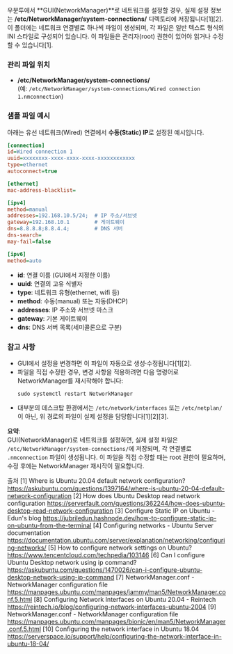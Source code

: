 우분투에서 **GUI(NetworkManager)**로 네트워크를 설정할 경우, 실제 설정 정보는 **/etc/NetworkManager/system-connections/** 디렉토리에 저장됩니다[1][2]. 이 폴더에는 네트워크 연결별로 하나씩 파일이 생성되며, 각 파일은 일반 텍스트 형식의 INI 스타일로 구성되어 있습니다. 이 파일들은 관리자(root) 권한이 있어야 읽거나 수정할 수 있습니다[1].

### 관리 파일 위치

- **/etc/NetworkManager/system-connections/**  
  (예: `/etc/NetworkManager/system-connections/Wired connection 1.nmconnection`)

### 샘플 파일 예시

아래는 유선 네트워크(Wired) 연결에서 **수동(Static) IP**로 설정된 예시입니다.

```ini
[connection]
id=Wired connection 1
uuid=xxxxxxxx-xxxx-xxxx-xxxx-xxxxxxxxxxxx
type=ethernet
autoconnect=true

[ethernet]
mac-address-blacklist=

[ipv4]
method=manual
addresses=192.168.10.5/24;  # IP 주소/서브넷
gateway=192.168.10.1        # 게이트웨이
dns=8.8.8.8;8.8.4.4;        # DNS 서버
dns-search=
may-fail=false

[ipv6]
method=auto
```

- **id**: 연결 이름 (GUI에서 지정한 이름)
- **uuid**: 연결의 고유 식별자
- **type**: 네트워크 유형(ethernet, wifi 등)
- **method**: 수동(manual) 또는 자동(DHCP)
- **addresses**: IP 주소와 서브넷 마스크
- **gateway**: 기본 게이트웨이
- **dns**: DNS 서버 목록(세미콜론으로 구분)

### 참고 사항

- GUI에서 설정을 변경하면 이 파일이 자동으로 생성·수정됩니다[1][2].
- 파일을 직접 수정한 경우, 변경 사항을 적용하려면 다음 명령어로 NetworkManager를 재시작해야 합니다:
  ```
  sudo systemctl restart NetworkManager
  ```
- 대부분의 데스크탑 환경에서는 `/etc/network/interfaces` 또는 `/etc/netplan/`이 아닌, 위 경로의 파일이 실제 설정을 담당합니다[1][2][3].

**요약**:  
GUI(NetworkManager)로 네트워크를 설정하면, 실제 설정 파일은 `/etc/NetworkManager/system-connections/`에 저장되며, 각 연결별로 `.nmconnection` 파일이 생성됩니다. 이 파일을 직접 수정할 때는 root 권한이 필요하며, 수정 후에는 NetworkManager 재시작이 필요합니다.

출처
[1] Where is Ubuntu 20.04 default network configuration? https://askubuntu.com/questions/1397164/where-is-ubuntu-20-04-default-network-configuration
[2] How does Ubuntu Desktop read network configuration https://serverfault.com/questions/362244/how-does-ubuntu-desktop-read-network-configuration
[3] Configure Static IP on Ubuntu - Edun's blog https://jubriledun.hashnode.dev/how-to-configure-static-ip-on-ubuntu-from-the-terminal
[4] Configuring networks - Ubuntu Server documentation https://documentation.ubuntu.com/server/explanation/networking/configuring-networks/
[5] How to configure network settings on Ubuntu? https://www.tencentcloud.com/techpedia/103146
[6] Can I configure Ubuntu Desktop network using ip command? https://askubuntu.com/questions/1470026/can-i-configure-ubuntu-desktop-network-using-ip-command
[7] NetworkManager.conf - NetworkManager configuration file https://manpages.ubuntu.com/manpages/jammy/man5/NetworkManager.conf.5.html
[8] Configuring Network Interfaces on Ubuntu 20.04 - Reintech https://reintech.io/blog/configuring-network-interfaces-ubuntu-2004
[9] NetworkManager.conf - NetworkManager configuration file https://manpages.ubuntu.com/manpages/bionic/en/man5/NetworkManager.conf.5.html
[10] Configuring the network interface in Ubuntu 18.04 https://serverspace.io/support/help/configuring-the-network-interface-in-ubuntu-18-04/

